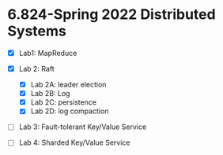 # 6.824-Spring 2022 Distributed Systems

- [x] Lab1: MapReduce
- [x] Lab 2: Raft

    - [x] Lab 2A: leader election
    - [x] Lab 2B: Log
    - [x] Lab 2C: persistence
    - [x] Lab 2D: log compaction
- [ ] Lab 3: Fault-tolerant Key/Value Service
- [ ] Lab 4: Sharded Key/Value Service



